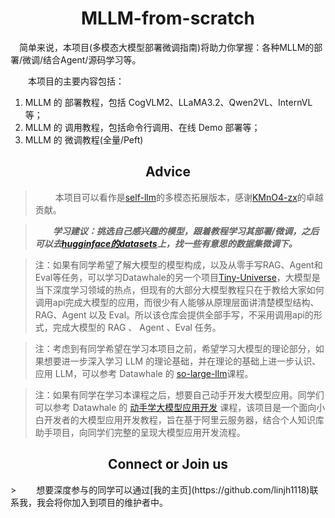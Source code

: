 <div align=center>
  <h1>MLLM-from-scratch</h1>
</div>


&emsp;简单来说，本项目(多模态大模型部署微调指南)将助力你掌握：各种MLLM的部署/微调/结合Agent/源码学习等。

&emsp;&emsp;本项目的主要内容包括：
  1. MLLM 的 部署教程，包括 CogVLM2、LLaMA3.2、Qwen2VL、InternVL 等； 
  2. MLLM 的 调用教程，包括命令行调用、在线 Demo 部署等；
  3. MLLM 的 微调教程(全量/Peft)


<div align=center>
  <h2>Advice</h2>
</div>

> &emsp;&emsp; 本项目可以看作是[self-llm](https://github.com/datawhalechina/self-llm)的多模态拓展版本，感谢[KMnO4-zx](https://github.com/KMnO4-zx)的卓越贡献。

> &emsp;&emsp;***学习建议：挑选自己感兴趣的模型，跟着教程学习其部署/微调，之后可以去[hugginface的datasets](https://huggingface.co/datasets)上，找一些有意思的数据集微调下。***



> 注：如果有同学希望了解大模型的模型构成，以及从零手写RAG、Agent和Eval等任务，可以学习Datawhale的另一个项目[Tiny-Universe](https://github.com/datawhalechina/tiny-universe)，大模型是当下深度学习领域的热点，但现有的大部分大模型教程只在于教给大家如何调用api完成大模型的应用，而很少有人能够从原理层面讲清楚模型结构、RAG、Agent 以及 Eval。所以该仓库会提供全部手写，不采用调用api的形式，完成大模型的 RAG 、 Agent 、Eval 任务。

> 注：考虑到有同学希望在学习本项目之前，希望学习大模型的理论部分，如果想要进一步深入学习 LLM 的理论基础，并在理论的基础上进一步认识、应用 LLM，可以参考 Datawhale 的 [so-large-llm](https://github.com/datawhalechina/so-large-lm.git)课程。

> 注：如果有同学在学习本课程之后，想要自己动手开发大模型应用。同学们可以参考 Datawhale 的 [动手学大模型应用开发](https://github.com/datawhalechina/llm-universe) 课程，该项目是一个面向小白开发者的大模型应用开发教程，旨在基于阿里云服务器，结合个人知识库助手项目，向同学们完整的呈现大模型应用开发流程。


<div align=center>
  <h2>Connect or Join us</h2>
</div>
> &emsp;&emsp;想要深度参与的同学可以通过[我的主页](https://github.com/linjh1118)联系我，我会将你加入到项目的维护者中。
